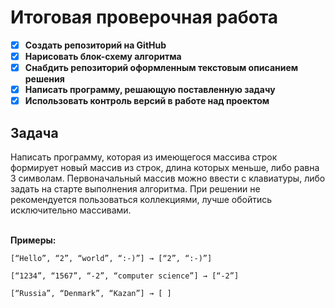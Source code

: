 # Итоговая проверочная работа

- [x] **Создать репозиторий на GitHub**
- [x] **Нарисовать блок-схему алгоритма**
- [x] **Снабдить репозиторий оформленным текстовым описанием решения**
- [x] **Написать программу, решающую поставленную задачу**
- [x] **Использовать контроль версий в работе над проектом**

## Задача
Написать программу, которая из имеющегося массива строк формирует новый массив из строк, длина которых меньше,
либо равна 3 символам. Первоначальный массив можно ввести с клавиатуры, либо задать на старте выполнения алгоритма. 
При решении не рекомендуется пользоваться коллекциями, лучше обойтись исключительно массивами.

</br>**Примеры:**
```
[“Hello”, “2”, “world”, “:-)”] → [“2”, “:-)”]

[“1234”, “1567”, “-2”, “computer science”] → [“-2”]

[“Russia”, “Denmark”, “Kazan”] → [ ]
```
